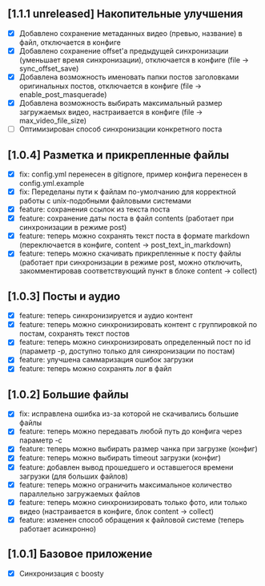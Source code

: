 ## [1.1.1 unreleased] Накопительные улучшения
- [x] Добавлено сохранение метаданных видео (превью, название) в файл, отключается в конфиге
- [x] Добавлено сохранение offset'а предыдущей синхронизации (уменьшает время синхронизации), отключается в конфиге (file -> sync_offset_save)
- [x] Добавлена возможность именовать папки постов заголовками оригинальных постов, отключается в конфиге (file -> enable_post_masquerade)
- [x] Добавлена возможность выбирать максимальный размер загружаемых видео, настраивается в конфиге (file -> max_video_file_size)
- [ ] Оптимизирован способ синхронизации конкретного поста

## [1.0.4] Разметка и прикрепленные файлы
- [x] fix: config.yml перенесен в gitignore, пример конфига перенесен в config.yml.example
- [x] fix: Переделаны пути к файлам по-умолчанию для корректной работы с unix-подобными файловыми системами
- [x] feature: сохранения ссылок из текста поста
- [x] feature: сохранение даты поста в файл contents (работает при синхронизации в режиме post)
- [x] feature: теперь можно сохранять текст поста в формате markdown (переключается в конфиге, content -> post_text_in_markdown)
- [x] feature: теперь можно скачивать прикрепленные к посту файлы (работает при синхронизации в режиме post, можно отключить, закомментировав соответствующий пункт в блоке content -> collect)

## [1.0.3] Посты и аудио
- [x] feature: теперь синхронизируется и аудио контент
- [x] feature: теперь можно синхронизировать контент с группировкой по постам, сохранять текст постов
- [x] feature: теперь можно синхронизировать определенный пост по id (параметр -p, доступно только для синхронизации по постам)
- [x] feature: улучшена саммаризация ошибок загрузки
- [x] feature: теперь можно сохранять лог в файл

## [1.0.2] Большие файлы
- [x] fix: исправлена ошибка из-за которой не скачивались большие файлы
- [x] feature: теперь можно передавать любой путь до конфига через параметр -c
- [x] feature: теперь можно выбирать размер чанка при загрузке (конфиг)
- [x] feature: теперь можно выбирать timeout загрузки (конфиг)
- [x] feature: добавлен вывод прошедшего и оставшегося времени загрузки (для больших файлов)
- [x] feature: теперь можно ограничить максимальное количество параллельно загружаемых файлов
- [x] feature: теперь можно синхронизировать только фото, или только видео (настраивается в конфиге, блок content -> collect)
- [x] feature: изменен способ обращения к файловой системе (теперь работает асинхронно)

## [1.0.1] Базовое приложение
- [x] Синхронизация с boosty
